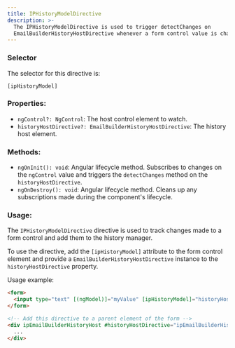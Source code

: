 ```yaml
---
title: IPHistoryModelDirective
description: >-
  The IPHistoryModelDirective is used to trigger detectChanges on
  EmailBuilderHistoryHostDirective whenever a form control value is changed.
---
```


### Selector

The selector for this directive is:

`[ipHistoryModel]`

### **Properties:**

* `ngControl?: NgControl`: The host control element to watch.
* `historyHostDirective?: EmailBuilderHistoryHostDirective`: The history host element.

### **Methods:**

* `ngOnInit(): void`: Angular lifecycle method. Subscribes to changes on the `ngControl` value and triggers the `detectChanges` method on the `historyHostDirective`.
* `ngOnDestroy(): void`: Angular lifecycle method. Cleans up any subscriptions made during the component's lifecycle.

### **Usage:**

The `IPHistoryModelDirective` directive is used to track changes made to a form control and add them to the history manager.&#x20;

To use the directive, add the `[ipHistoryModel]` attribute to the form control element and provide a `EmailBuilderHistoryHostDirective` instance to the `historyHostDirective` property.

Usage example:

```html
<form>
  <input type="text" [(ngModel)]="myValue" [ipHistoryModel]="historyHostDirective" />
</form>

<!-- Add this directive to a parent element of the form -->
<div ipEmailBuilderHistoryHost #historyHostDirective="ipEmailBuilderHistoryHost">
  ...
</div>
```
